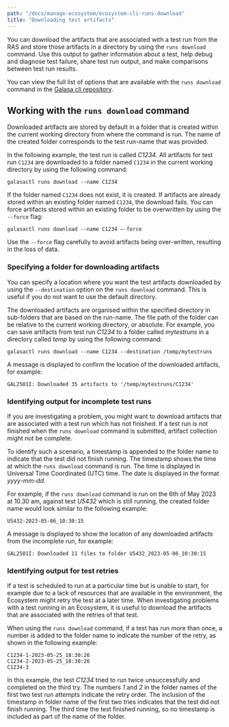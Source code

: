 ```yaml
---
path: "/docs/manage-ecosystem/ecosystem-cli-runs-download"
title: "Downloading test artifacts"
---
```


You can download the artifacts that are associated with a test run from the RAS and store those artifacts in a directory by using the `runs download` command. Use this output to gather information about a test, help debug and diagnose test failure, share test run output, and make comparisons between test run results.

You can view the full list of options that are available with the `runs download` command in the 
<a href="https://github.com/galasa-dev/cli/blob/main/docs/generated/galasactl_runs_download.md#galasactl-runs-download" target="_blank">Galasa cli repository</a>.

## Working with the `runs download` command

Downloaded artifacts are stored by default in a folder that is created within the current working directory from where the command is run. The name of the created folder corresponds to the test run-name that was provided. 

In the following example, the test run is called _C1234_. All artifacts for test run `C1234` are downloaded to a folder named `C1234` in the current working directory by using the following command:

```
galasactl runs download --name C1234
```

If the folder named `C1234` does not exist, it is created. If artifacts are already stored within an existing folder named `C1234`, the download fails. You can force artifacts stored within an existing folder to be overwritten by using the `--force` flag:

```
galasactl runs download --name C1234 –-force
```

Use the `--force` flag carefully to avoid artifacts being over-written, resulting in the loss of data.

### Specifying a folder for downloading artifacts

You can specify a location where you want the test artifacts downloaded by using the `--destination` option on the `runs download` command. This is useful if you do not want to use the default directory. 

The downloaded artifacts are organised within the specified directory in sub-folders that are based on the run-name. The file path of the folder can be relative to the current working directory, or absolute. For example, you can save artifacts from test run _C1234_ to a folder called _mytestruns_ in a directory called _temp_ by using the following command:

```
galasactl runs download --name C1234 --destination /temp/mytestruns
```

A message is displayed to confirm the location of the downloaded artifacts, for example:

```
GAL2501I: Downloaded 35 artifacts to '/temp/mytestruns/C1234' 
```

### Identifying output for incomplete test runs 

If you are investigating a problem, you might want to download artifacts that are associated with a test run which has not finished. If a test run is not finished when the `runs download` command is submitted, artifact collection might not be complete.

To identify such a scenario, a timestamp is appended to the folder name to indicate that the test did not finish running. The timestamp shows the time at which the `runs download` command is run. The time is displayed in Universal Time Coordinated (UTC) time. The date is displayed in the format _yyyy-mm-dd_. 

For example, if the `runs download` command is run on the 6th of May 2023 at 10.30 am, against test _U5432_ which is still running, the created folder name would look similar to the following example:

```
U5432-2023-05-06_10:30:15
```

A message is displayed to show the location of any downloaded artifacts from the incomplete run, for example:

```
GAL2501I: Downloaded 11 files to folder U5432_2023-05-06_10:30:15
```

### Identifying output for test retries

If a test is scheduled to run at a particular time but is unable to start, for example due to a lack of resources that are available in the environment, the Ecosystem might retry the test at a later time. When investigating problems with a test running in an Ecosystem, it is useful to download the artifacts that are associated with the retries of that test.

When using the `runs download` command, if a test has run more than once, a number is added to the folder name to indicate the number of the retry, as shown in the following example:

```
C1234-1-2023-05-25_18:30:26
C1234-2-2023-05-25_18:30:26
C1234-3
```

In this example, the test _C1234_ tried to run twice unsuccessfully and completed on the third try. The numbers _1_ and _2_ in the folder names of the first two test run attempts indicate the retry order. The inclusion of the timestamp in folder name of the first two tries indicates that the test did not finish running. The third time the test finished running, so no timestamp is included as part of the name of the folder. 


